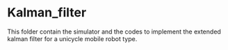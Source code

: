 # Kalman_filter
This folder contain the simulator and the codes to implement the extended kalman filter for a unicycle mobile robot type.

